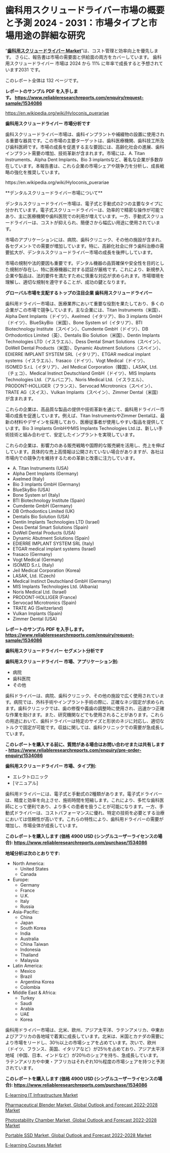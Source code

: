 <p><h1>歯科用スクリュードライバー市場の概要と予測 2024 - 2031：市場タイプと市場用途の詳細な研究</h1></p><p>&ldquo;<strong><a href="https://www.reliableresearchreports.com/dental-screwdrivers-r1534086?utm_campaign=110&utm_medium=9&utm_source=Github&utm_content=ia&utm_term=14102024&utm_id=dental-screwdrivers">歯科用スクリュードライバー Market</a></strong>&rdquo;は、コスト管理と効率向上を優先します。 さらに、報告書は市場の需要面と供給面の両方をカバーしています。 歯科用スクリュードライバー 市場は 2024 から 11% に年率で成長すると予想されています2031 です。</p>
<p>このレポート全体は 132 ページです。</p>
<p><strong>レポートのサンプル PDF を入手します。&nbsp;<a href="https://www.reliableresearchreports.com/enquiry/request-sample/1534086?utm_campaign=110&utm_medium=9&utm_source=Github&utm_content=ia&utm_term=14102024&utm_id=dental-screwdrivers">https://www.reliableresearchreports.com/enquiry/request-sample/1534086</a></strong></p>
<p><a href="https://en.wikipedia.org/wiki/Hyloconis_puerariae?utm_campaign=110&utm_medium=9&utm_source=Github&utm_content=ia&utm_term=14102024&utm_id=dental-screwdrivers">https://en.wikipedia.org/wiki/Hyloconis_puerariae</a></p>
<p><strong>歯科用スクリュードライバー 市場分析です</strong></p>
<p><p>歯科スクリュードライバー市場は、歯科インプラントや補綴物の設置に使用される重要な器具です。この市場の主要ターゲットは、歯科医療機関、歯科技工所及び歯科医師です。市場の成長を促進する主な要因には、高齢化社会の進展、歯科インプラント需要の増加、技術革新が含まれます。市場には、A. Titan Instruments、Alpha Dent Implants、Bio 3 implantsなど、著名な企業が多数存在しています。本報告書は、これら企業の市場シェアや競争力を分析し、成長戦略の強化を推奨しています。</p></p>
<p>https://en.wikipedia.org/wiki/Hyloconis_puerariae</p>
<p><p>**デンタルスクリュードライバー市場について**</p><p>デンタルスクリュードライバー市場は、電子式と手動式の2つの主要なタイプに分かれています。電子式スクリュードライバーは、効率的で精密な操作が可能であり、主に医療機関や歯科医院での利用が増えています。一方、手動式スクリュードライバーは、コストが抑えられ、簡便さから幅広い用途に使用されています。</p><p>市場のアプリケーションには、病院、歯科クリニック、その他の施設が含まれ、各セグメントでの需要が増加しています。特に、高齢化社会に伴う歯科治療の需要拡大が、デンタルスクリュードライバー市場の成長を後押ししています。</p><p>市場の規制や法的要因も重要です。デンタル機器の品質確保や安全性を目的とした規制が存在し、特に医療機器に対する認証が厳格です。これにより、新規参入企業や製品は、法的要件を満たすために慎重な対応が求められます。市場環境を理解し、適切な規制を遵守することが、成功の鍵となります。</p></p>
<p><strong>グローバル市場を支配するトップの注目企業 歯科用スクリュードライバー</strong></p>
<p><p>歯科用ドライバー市場は、医療業界において重要な役割を果たしており、多くの企業がこの市場で競争しています。主な企業には、Titan Instruments（米国）、Alpha Dent Implants（ドイツ）、Axelmed（イタリア）、Bio 3 implants GmbH（ドイツ）、BlueSkyBio（米国）、Bone System srl（イタリア）、BTI Biotechnology Institute（スペイン）、Cumdente GmbH（ドイツ）、DB Orthodontics Limited（英）、Dentalis Bio Solution（米国）、Dentin Implants Technologies LTD（イスラエル）、Dess Dental Smart Solutions（スペイン）、DoWell Dental Products（米国）、Dynamic Abutment Solutions（スペイン）、EDIERRE IMPLANT SYSTEM SRL（イタリア）、ETGAR medical implant systems（イスラエル）、frasaco（ドイツ）、Vogt Medical（ドイツ）、ISOMED S.r.L（イタリア）、Jeil Medical Corporation（韓国）、LASAK, Ltd.（チェコ）、Medical Instinct Deutschland GmbH（ドイツ）、MIS Implants Technologies Ltd.（アルバニア）、Noris Medical Ltd.（イスラエル）、PRODONT-HOLLIGER（フランス）、Servocad Microtronics（スペイン）、TRATE AG（スイス）、Vulkan Implants（スペイン）、Zimmer Dental（米国）が含まれます。</p><p>これらの企業は、高品質な製品の提供や技術革新を通じて、歯科用ドライバー市場の成長を促進しています。例えば、Titan InstrumentsやZimmer Dentalは、最新の材料やデザインを採用しており、医療従事者が使用しやすい製品を提供しています。Bio 3 implants GmbHやMIS Implants Technologies Ltd.は、新しい手術技術と組み合わせて、安定したインプラントを実現しています。</p><p>これらの企業は、影響力のある販売戦略や国際的な販売網を活用し、売上を伸ばしています。具体的な売上高情報は公開されていない場合がありますが、各社は市場内での競争力を維持するための革新と改善に注力しています。</p></p>
<p><ul><li>A. Titan Instruments (USA)</li><li>Alpha Dent Implants (Germany)</li><li>Axelmed (Italy)</li><li>Bio 3 implants GmbH (Germany)</li><li>BlueSkyBio (USA)</li><li>Bone System srl (Italy)</li><li>BTI Biotechnology Institute (Spain)</li><li>Cumdente GmbH (Germany)</li><li>DB Orthodontics Limited (UK)</li><li>Dentalis Bio Solution (USA)</li><li>Dentin Implants Technologies LTD (Israel)</li><li>Dess Dental Smart Solutions (Spain)</li><li>DoWell Dental Products (USA)</li><li>Dynamic Abutment Solutions (Spain)</li><li>EDIERRE IMPLANT SYSTEM SRL (Italy)</li><li>ETGAR medical implant systems (Israel)</li><li>frasaco (Germany)</li><li>Vogt Medical (Germany)</li><li>ISOMED S.r.L (Italy)</li><li>Jeil Medical Corporation (Korea)</li><li>LASAK, Ltd. (Czech)</li><li>Medical Instinct Deutschland GmbH (Germany)</li><li>MIS Implants Technologies Ltd. (Albania)</li><li>Noris Medical Ltd. (Israel)</li><li>PRODONT-HOLLIGER (France)</li><li>Servocad Microtronics (Spain)</li><li>TRATE AG (Switzerland)</li><li>Vulkan Implants (Spain)</li><li>Zimmer Dental (USA)</li></ul></p>
<p><strong>レポートのサンプル PDF を入手します。 <a href="https://www.reliableresearchreports.com/enquiry/request-sample/1534086?utm_campaign=110&utm_medium=9&utm_source=Github&utm_content=ia&utm_term=14102024&utm_id=dental-screwdrivers">https://www.reliableresearchreports.com/enquiry/request-sample/1534086</a></strong></p>
<p><strong>歯科用スクリュードライバー セグメント分析です</strong></p>
<p><strong>歯科用スクリュードライバー 市場、アプリケーション別:</strong></p>
<p><ul><li>病院</li><li>歯科医院</li><li>その他</li></ul></p>
<p><p>歯科ドライバーは、病院、歯科クリニック、その他の施設で広く使用されています。病院では、外科手術やインプラント手術の際に、正確なネジ固定が求められます。歯科クリニックでは、歯の修復や義歯の調整時に使用され、迅速かつ正確な作業を助けます。また、研究機関などでも使用されることがあります。これらの用途において、歯科ドライバーは特定のサイズと形状のネジに対応し、適切なトルクで固定が可能です。収益に関しては、歯科クリニックでの需要が急成長しています。</p></p>
<p><strong>このレポートを購入する前に、質問がある場合はお問い合わせまたは共有します - <a href="https://www.reliableresearchreports.com/enquiry/pre-order-enquiry/1534086?utm_campaign=110&utm_medium=9&utm_source=Github&utm_content=ia&utm_term=14102024&utm_id=dental-screwdrivers">https://www.reliableresearchreports.com/enquiry/pre-order-enquiry/1534086</a></strong></p>
<p><strong>歯科用スクリュードライバー 市場、タイプ別:</strong></p>
<p><ul><li>エレクトロニック</li><li>[マニュアル]</li></ul></p>
<p><p>歯科用ドライバーには、電子式と手動式の2種類があります。電子式ドライバーは、精度と効率を向上させ、施術時間を短縮します。これにより、多忙な歯科医師にとって便利であり、より多くの患者を扱うことが可能になります。一方、手動式ドライバーは、コストパフォーマンスに優れ、特定の技術を必要とする治療においては信頼性が高いです。これらの特性により、歯科用ドライバーの需要が増加し、市場全体が成長しています。</p></p>
<p><strong>このレポートを購入します (価格 4900 USD (シングルユーザーライセンスの場合): <a href="https://www.reliableresearchreports.com/purchase/1534086?utm_campaign=110&utm_medium=9&utm_source=Github&utm_content=ia&utm_term=14102024&utm_id=dental-screwdrivers">https://www.reliableresearchreports.com/purchase/1534086</a></strong></p>
<p><strong>地域分析は次のとおりです:</strong></p>
<p><ul>
    <li>
        North America:
        <ul>
            <li>United States</li>
            <li>Canada</li>
        </ul>
    </li>
    <li>
        Europe:
        <ul>
            <li>Germany</li>
            <li>France</li>
            <li>U.K.</li>
            <li>Italy</li>
            <li>Russia</li>
        </ul>
    </li>
    <li>
        Asia-Pacific:
        <ul>
            <li>China</li>
            <li>Japan</li>
            <li>South Korea</li>
            <li>India</li>
            <li>Australia</li>
            <li>China Taiwan</li>
            <li>Indonesia</li>
            <li>Thailand</li>
            <li>Malaysia</li>
        </ul>
    </li>
    <li>
        Latin America:
        <ul>
            <li>Mexico</li>
            <li>Brazil</li>
            <li>Argentina Korea</li>
            <li>Colombia</li>
        </ul>
    </li>
    <li>
        Middle East & Africa:
        <ul>
            <li>Turkey</li>
            <li>Saudi</li>
            <li>Arabia</li>
            <li>UAE</li>
            <li>Korea</li>
        </ul>
    </li>
    </ul></p>
<p><p>歯科用ドライバー市場は、北米、欧州、アジア太平洋、ラテンアメリカ、中東およびアフリカの各地域で着実に成長しています。北米は、米国とカナダの需要により市場をリードし、30％以上の市場シェアを占めています。次いで、欧州（ドイツ、フランス、英国、イタリアなど）が25％を占めており、アジア太平洋地域（中国、日本、インドなど）が20％のシェアを持ち、急成長しています。ラテンアメリカや中東・アフリカはそれぞれ10％程度の市場シェアを持つと予測されています。</p></p>
<p><strong>このレポートを購入します (価格 4900 USD (シングルユーザーライセンスの場合): <a href="https://www.reliableresearchreports.com/purchase/1534086?utm_campaign=110&utm_medium=9&utm_source=Github&utm_content=ia&utm_term=14102024&utm_id=dental-screwdrivers">https://www.reliableresearchreports.com/purchase/1534086</a></strong></p>
<p><p><a href="https://github.com/Rekhakhatun65/Market-Research-Report-List-1/blob/main/e-learning-it-infrastructure-market.md?utm_campaign=110&utm_medium=9&utm_source=Github&utm_content=ia&utm_term=14102024&utm_id=dental-screwdrivers">E-learning IT Infrastructure Market</a></p><p><a href="https://www.linkedin.com/pulse/strategic-market-insights-global-pharmaceutical-blender-ttlgf?utm_campaign=110&utm_medium=9&utm_source=Github&utm_content=ia&utm_term=14102024&utm_id=dental-screwdrivers">Pharmaceutical Blender Market, Global Outlook and Forecast 2022-2028 Market</a></p><p><a href="https://www.linkedin.com/pulse/regional-adaptations-global-photostability-chamber-market-py0if?utm_campaign=110&utm_medium=9&utm_source=Github&utm_content=ia&utm_term=14102024&utm_id=dental-screwdrivers">Photostability Chamber Market, Global Outlook and Forecast 2022-2028 Market</a></p><p><a href="https://www.linkedin.com/pulse/global-portable-ssd-market-outlook-forecast-2022-2028-wfewf?utm_campaign=110&utm_medium=9&utm_source=Github&utm_content=ia&utm_term=14102024&utm_id=dental-screwdrivers">Portable SSD Market, Global Outlook and Forecast 2022-2028 Market</a></p><p><a href="https://github.com/FosterFahey91/Market-Research-Report-List-1/blob/main/e-learning-courses-market.md?utm_campaign=110&utm_medium=9&utm_source=Github&utm_content=ia&utm_term=14102024&utm_id=dental-screwdrivers">E-learning Courses Market</a></p></p>